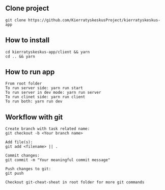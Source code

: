 ## Clone project
    git clone https://github.com/KierratyskeskusProject/kierratyskeskus-app
## How to install
    cd kierratyskeskus-app/client && yarn
    cd .. && yarn
    
## How to run app
    From root folder
    To run server side: yarn run start
    To run server in dev mode: yarn run server
    To run clinet side: yarn run client
    To run both: yarn run dev
    
## Workflow with git
    Create branch with task related name:
    git checkout -b <Your branch name>
    
    Add file(s):
    git add <filename> || .
    
    Commit changes:
    git commit -m "Your meaningful commit message"
    
    Push changes to git:
    git push
    
    Checkout git-cheat-sheat in root folder for more git commands 
    
    
    

